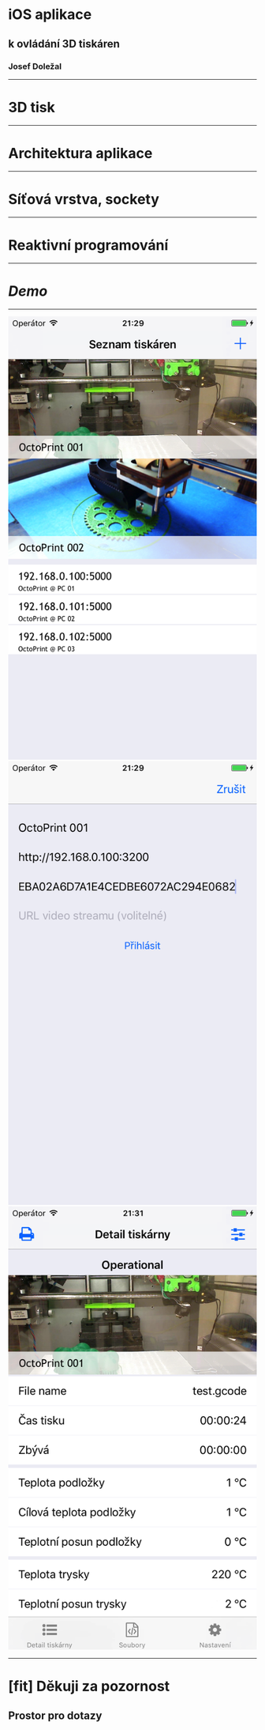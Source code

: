 # iOS aplikace

## k ovládání 3D tiskáren

### Josef Doležal

---

# 3D tisk

---

# Architektura aplikace

---

# Síťová vrstva, sockety

---

# Reaktivní programování

---

# _Demo_

---

![inline](01-list.png)![inline](02-login.png)![inline](03-detail.png)

---

# [fit] Dĕkuji za pozornost

## Prostor pro dotazy
